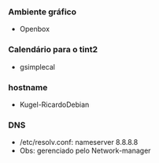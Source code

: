 ### Ambiente gráfico ###

- Openbox

### Calendário para o tint2 ###

- gsimplecal

### hostname ###

- Kugel-RicardoDebian

### DNS ###

- /etc/resolv.conf: nameserver 8.8.8.8
- Obs: gerenciado pelo Network-manager